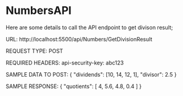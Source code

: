 # NumbersAPI

Here are some details to call the API endpoint to get divison result;

URL:
http://localhost:5500/api/Numbers/GetDivisionResult

REQUEST TYPE:
POST
 
REQUIRED HEADERS:
api-security-key: abc123

SAMPLE DATA TO POST:
{
  "dividends": [10, 14, 12, 1],
  "divisor": 2.5
}

SAMPLE RESPONSE:
{
    "quotients": [
        4,
        5.6,
        4.8,
        0.4
    ]
}
